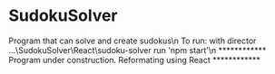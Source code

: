 # SudokuSolver
Program that can solve and create sudokus\n
To run: with director ...\SudokuSolver\React\sudoku-solver run 'npm start'\n
************ Program under construction. Reformating using React ************

